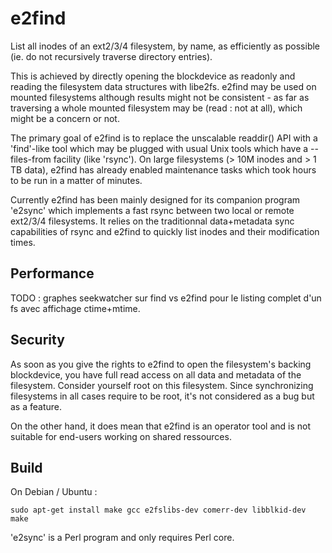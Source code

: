 # e2find

List all inodes of an ext2/3/4 filesystem, by name, as efficiently as possible (ie. do not recursively traverse directory entries).

This is achieved by directly opening the blockdevice as readonly and reading the filesystem data structures with libe2fs. e2find may be used on mounted filesystems although results might not be consistent - as far as traversing a whole mounted filesystem may be (read : not at all), which might be a concern or not.

The primary goal of e2find is to replace the unscalable readdir() API with a 'find'-like tool which may be plugged with usual Unix tools which have a --files-from facility (like 'rsync'). On large filesystems (> 10M inodes and > 1 TB data), e2find has already enabled maintenance tasks which took hours to be run in a matter of minutes.

Currently e2find has been mainly designed for its companion program 'e2sync' which implements a fast rsync between two local or remote ext2/3/4 filesystems. It relies on the traditionnal data+metadata sync capabilities of rsync and e2find to quickly list inodes and their modification times.

## Performance

TODO : graphes seekwatcher sur find vs e2find pour le listing complet d'un fs avec affichage ctime+mtime.

## Security

As soon as you give the rights to e2find to open the filesystem's backing blockdevice, you have full read access on all data and metadata of the filesystem. Consider yourself root on this filesystem. Since synchronizing filesystems in all cases require to be root, it's not considered as a bug but as a feature.

On the other hand, it does mean that e2find is an operator tool and is not suitable for end-users working on shared ressources.

## Build

On Debian / Ubuntu :

    sudo apt-get install make gcc e2fslibs-dev comerr-dev libblkid-dev
    make

'e2sync' is a Perl program and only requires Perl core.
